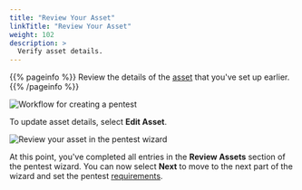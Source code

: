 ```yaml
---
title: "Review Your Asset"
linkTitle: "Review Your Asset"
weight: 102
description: >
  Verify asset details.
---
```


{{% pageinfo %}}
Review the details of the [asset](/getting-started/assets/) that you've set up earlier.
{{% /pageinfo %}}

![Workflow for creating a pentest](/gsg/CreatePentestFlowStage3.png "Workflow for creating a pentest")
<br>

To update asset details, select **Edit Asset**.

![Review your asset in the pentest wizard](/gsg/ReviewAsset.png "Review your asset in the pentest wizard")

At this point, you've completed all entries in the **Review Assets** section of the pentest wizard.
You can now select **Next** to move to the next part of the wizard and set the pentest [requirements](/getting-started/pentest-objectives/).
